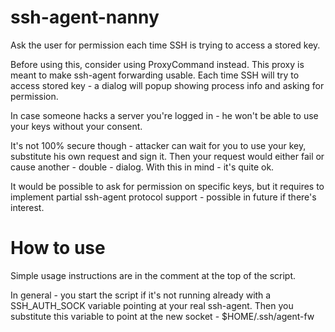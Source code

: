 # ssh-agent-nanny
Ask the user for permission each time SSH is trying to access a stored key.

Before using this, consider using ProxyCommand instead. This proxy is meant to
make ssh-agent forwarding usable. Each time SSH will try to access stored key -
a dialog will popup showing process info and asking for permission.

In case someone hacks a server you're logged in - he won't be able to use your
keys without your consent. 

It's not 100% secure though - attacker can wait for you to use your key,
substitute his own request and sign it. Then your request would either fail or
cause another - double - dialog. With this in mind - it's quite ok.

It would be possible to ask for permission on specific keys, but it requires to
implement partial ssh-agent protocol support - possible in future if there's
interest.


# How to use
Simple usage instructions are in the comment at the top of the script.

In general - you start the script if it's not running already with a
SSH_AUTH_SOCK variable pointing at your real ssh-agent. Then you substitute
this variable to point at the new socket - $HOME/.ssh/agent-fw
